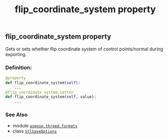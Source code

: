 ﻿---
title: flip_coordinate_system property
second_title: Aspose.3D for Python via .NET API References
description: 
type: docs
weight: 70
url: /python-net/aspose.threed.formats/stlsaveoptions/flip_coordinate_system/
is_root: false
---

## flip_coordinate_system property


Gets or sets whether flip coordinate system of control points/normal during exporting.
### Definition:
```python
@property
def flip_coordinate_system(self):
    ...
@flip_coordinate_system.setter
def flip_coordinate_system(self, value):
    ...
```

### See Also
* module [`aspose.threed.formats`](../../)
* class [`StlSaveOptions`](/3d/python-net/aspose.threed.formats/stlsaveoptions)
